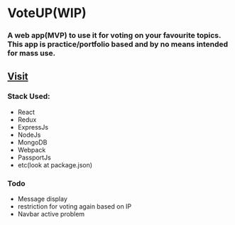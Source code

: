 # VoteUP(WIP)

### A web app(MVP) to use it for voting on your favourite topics. This app is practice/portfolio based and by no means intended for mass use.  

## [Visit]('https://voteup1.herokuapp.com')

### Stack Used:
* React
* Redux
* ExpressJs
* NodeJs
* MongoDB
* Webpack
* PassportJs
* etc(look at package.json)

### Todo
* Message display
* restriction for voting again based on IP
* Navbar active problem
